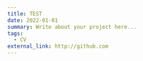 ```yaml
---
title: TEST
date: 2022-01-01
summary: Write about your project here...
tags:
  - CV
external_link: http://github.com
---
```

